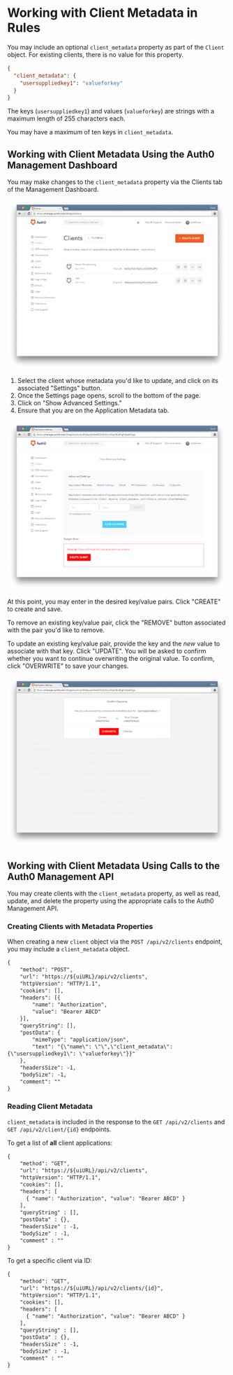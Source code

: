 # Working with Client Metadata in Rules

You may include an optional `client_metadata` property as part of the `Client` object. For existing clients, there is no value for this property.

```json
{
  "client_metadata": {
    "usersuppliedkey1": "valueforkey"
  }
}
```

The keys (`usersuppliedkey1`) and values (`valueforkey`) are strings with a maximum length of 255 characters each.

You may have a maximum of ten keys in `client_metadata`.

## Working with Client Metadata Using the Auth0 Management Dashboard

You may make changes to the `client_metadata` property via the Clients tab of the Management Dashboard.

![](/media/articles/rules/metadata/clients.png)

1. Select the client whose metadata you'd like to update, and click on its associated "Settings" button.
2. Once the Settings page opens, scroll to the bottom of the page.
3. Click on "Show Advanced Settings."
4. Ensure that you are on the Application Metadata tab.

![](/media/articles/rules/metadata/client-metadata.png)

At this point, you may enter in the desired key/value pairs. Click "CREATE" to create and save.

To remove an existing key/value pair, click the "REMOVE" button associated with the pair you'd like to remove.

To update an existing key/value pair, provide the key and the *new* value to associate with that key. Click "UPDATE". You will be asked to confirm whether you want to continue overwriting the original value. To confirm, click "OVERWRITE" to save your changes.

![](/media/articles/rules/metadata/overwrite-client-metadata.png)

## Working with Client Metadata Using Calls to the Auth0 Management API

You may create clients with the `client_metadata` property, as well as read, update, and delete the property using the appropriate calls to the Auth0 Management API.

### Creating Clients with Metadata Properties

When creating a new `client` object via the `POST /api/v2/clients` endpoint, you may include a `client_metadata` object.

```har
{
	"method": "POST",
	"url": "https://${uiURL}/api/v2/clients",
	"httpVersion": "HTTP/1.1",
	"cookies": [],
	"headers": [{
		"name": "Authorization",
		"value": "Bearer ABCD"
	}],
	"queryString": [],
	"postData": {
		"mimeType": "application/json",
		"text": "{\"name\": \"\",\"client_metadata\": {\"usersuppliedkey1\": \"valueforkey\"}}"
	},
	"headersSize": -1,
	"bodySize": -1,
	"comment": ""
}
```

### Reading Client Metadata

`client_metadata` is included in the response to the `GET /api/v2/clients` and `GET /api/v2/client/{id}` endpoints.

To get a list of **all** client applications:

```har
{
    "method": "GET",
    "url": "https://${uiURL}/api/v2/clients",
    "httpVersion": "HTTP/1.1",
    "cookies": [],
    "headers": [
      { "name": "Authorization", "value": "Bearer ABCD" }
    ],
    "queryString" : [],
    "postData" : {},
    "headersSize" : -1,
    "bodySize" : -1,
    "comment" : ""
}
```

To get a specific client via ID:

```har
{
    "method": "GET",
    "url": "https://${uiURL}/api/v2/clients/{id}",
    "httpVersion": "HTTP/1.1",
    "cookies": [],
    "headers": [
      { "name": "Authorization", "value": "Bearer ABCD" }
    ],
    "queryString" : [],
    "postData" : {},
    "headersSize" : -1,
    "bodySize" : -1,
    "comment" : ""
}
```
